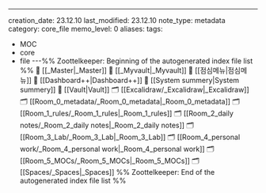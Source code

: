 ---
creation_date: 23.12.10
last_modified: 23.12.10
note_type: metadata
category: core_file
memo_level: 0
aliases: 
tags:
  - MOC
  - core
  - file
---%% Zoottelkeeper: Beginning of the autogenerated index file list  %%
📄 [[_Master|_Master]]
📄 [[_Myvault|_Myvault]]
📄 [[점심메뉴|점심메뉴]]
📄 [[Dashboard++|Dashboard++]]
📄 [[System summery|System summery]]
📄 [[Vault|Vault]]
🗂️ [[Excalidraw/_Excalidraw|_Excalidraw]]
🗂️ [[Room_0_metadata/_Room_0_metadata|_Room_0_metadata]]
🗂️ [[Room_1_rules/_Room_1_rules|_Room_1_rules]]
🗂️ [[Room_2_daily notes/_Room_2_daily notes|_Room_2_daily notes]]
🗂️ [[Room_3_Lab/_Room_3_Lab|_Room_3_Lab]]
🗂️ [[Room_4_personal work/_Room_4_personal work|_Room_4_personal work]]
🗂️ [[Room_5_MOCs/_Room_5_MOCs|_Room_5_MOCs]]
🗂️ [[Spaces/_Spaces|_Spaces]]
%% Zoottelkeeper: End of the autogenerated index file list  %%

